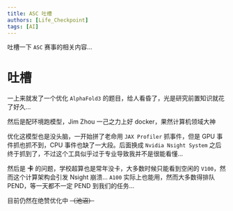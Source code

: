 ```yaml
---
title: ASC 吐槽
authors: [Life_Checkpoint]
tags: [AI]
---
```


吐槽一下 `ASC` 赛事的相关内容...

<!-- truncate -->

# 吐槽

一上来就发了一个优化 `AlphaFold3` 的题目，给人看昏了，光是研究前置知识就花了好久...

然后是配环境跑模型，Jim Zhou 一己之力上好 docker，果然计算机领域大神

优化这模型也是没头脑，一开始拼了老命用 `JAX Profiler` 抓事件，但是 GPU 事件抓也抓不到，CPU 事件也缺了一大段。后面换成 `Nvidia Nsight System` 之后终于抓到了，不过这个工具似乎过于专业导致我并不是很能看懂...

然后是 **卡** 的问题，学校超算也是常年没卡，大多数时候只能看到空闲的 `V100`，然而这个计算架构会引发 Nsight 崩溃... `A100` 实际上也能用，然而大多数得排队 PEND，等一天都不一定 PEND 到我们的任务...

目前仍然在绝赞优化中 ~~（池沼）~~